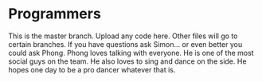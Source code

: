 # Programmers
This is the master branch. Upload any code here. Other files will go to certain branches. If you have questions ask Simon... or even better you could ask Phong. Phong loves talking with everyone. He is one of the most social guys on the team. He also loves to sing and dance on the side. He hopes one day to be a pro dancer whatever that is.  
